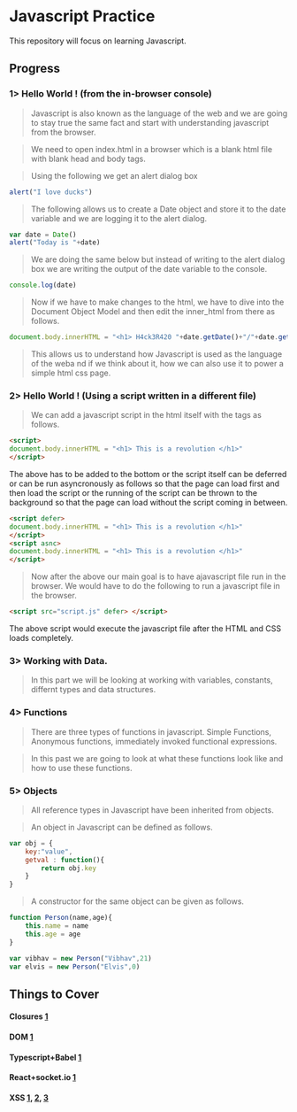 # Javascript Practice

This repository will focus on learning Javascript.

## Progress

### 1> Hello World ! (from the in-browser console)

> Javascript is also known as the language of the web and we are going to stay true the same fact and start with understanding javascript from the browser.

> We need to open index.html in a browser which is a blank html file with blank head and body tags.

> Using the following we get an alert dialog box
```js
alert("I love ducks")
```
> The following allows us to create a Date object and store it to the date variable and we are logging it to the alert dialog.
```js
var date = Date()
alert("Today is "+date)
```
> We are doing the same below but instead of writing to the alert dialog box we are writing the output of the date variable to the console.
```js
console.log(date)
```
> Now if we have to make changes to the html, we have to dive into the Document Object Model and then edit the inner_html from there as follows.
```js
document.body.innerHTML = "<h1> H4ck3R420 "+date.getDate()+"/"+date.getMonth()+"/"+date.getFullYear()+" </h1>"
```
> This allows us to understand how Javascript is used as the language of the weba nd if we think about it, how we can also use it to power a simple html css page.

### 2> Hello World ! (Using a script written in a different file)

> We can add a javascript script in the html itself with the tags as follows.

```html
<script> 
document.body.innerHTML = "<h1> This is a revolution </h1>"
</script>
```
The above has to be added to the bottom or the script itself can be deferred or can be run asyncronously as follows so that the page can load first and then load the script or the running of the script can be thrown to the background so that the page can load without the script coming in between.

```html
<script defer> 
document.body.innerHTML = "<h1> This is a revolution </h1>"
</script>
<script asnc> 
document.body.innerHTML = "<h1> This is a revolution </h1>"
</script>
```

> Now after the above our main goal is to have ajavascript file run in the browser. We would have to do the following to run a javascript file in the browser.

```html
<script src="script.js" defer> </script>
```

The above script would execute the javascript file after the HTML and CSS loads completely.

### 3> Working with Data.

> In this part we will be looking at working with variables, constants, differnt types and data structures.

### 4> Functions

> There are three types of functions in javascript. Simple Functions, Anonymous functions, immediately invoked functional expressions.

> In this past we are going to look at what these functions look like and how to use these functions.

### 5> Objects

> All reference types in Javascript have been inherited from objects.

> An object in Javascript can be defined as follows.
```js
var obj = {
    key:"value",
    getval : function(){
        return obj.key
    }
}
``` 

> A constructor for the same object can be given as follows.
```js
function Person(name,age){
    this.name = name
    this.age = age
}

var vibhav = new Person("Vibhav",21)
var elvis = new Person("Elvis",0)

```

## Things to Cover
#### Closures [1](https://medium.com/dailyjs/how-i-automated-my-job-with-node-js-94bf4e423017)
#### DOM [1](https://medium.com/re-dom/master-the-dom-bc1a2a06089b)
#### Typescript+Babel [1](https://medium.com/dailyjs/typescript-babel-ce24f724398?source=collection_home---4------1---------------------)
#### React+socket.io [1](https://medium.com/dailyjs/combining-react-with-socket-io-for-real-time-goodness-d26168429a34)
#### XSS [1](https://medium.com/node-security/the-most-common-xss-vulnerability-in-react-js-applications-2bdffbcc1fa0), [2](https://medium.com/@taylorotwell/js-frameworks-server-side-rendering-and-xss-722805009892), [3](https://medium.com/@marin_m/how-i-found-a-5-000-google-maps-xss-by-fiddling-with-protobuf-963ee0d9caff)